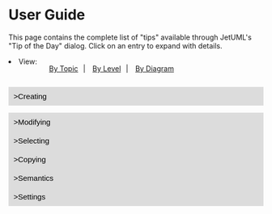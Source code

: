 # User Guide

This page contains the complete list of "tips" available through JetUML's "Tip of the Day" dialog. Click on an entry to expand with details.

<div class="topnav">
  <li class="nav-title">View: </li>
  <ul>
  <li><a href="user-guide-2">By Topic</a></li>
  <li><a href="user-guide-levels">By Level</a></li>
  <li><a href="user-guide-diagrams">By Diagram</a></li>
  </ul>
</div> 

<div id="body">

<button class="accordion">Creating</button>
<div class="content">
<button class="accordion">Creating Nodes</button>
<div class="content">
<p>Selecting a node type in the toolbar enables the corresponding Node Creation tool. With a Node Creation tool enabled, click on an empty space in the diagram to create a new node of that type. Rolling over the tool in the toolbar shows a tooltip with the name of the node type.</p>
<img src="../tipdata/tip_images/tip2.png">
</div>
<button class="accordion">Creating Edges</button>
<div class="content">
<p>To create an edge between two nodes, select an Edge Creation tool in the toolbar, click in the start edge, then start dragging with the mouse. This will enable a rubber band view of the start and end nodes for the edge. Release the mouse on the destination edge to complete the operation. Edges are laid out automatically: to control their path it is necessary to move their start and end nodes. The edge creation operation will not have any effect if the edge type is not a valid way to connect the selected nodes.</p>
<img src="../tipdata/tip_images/tip3.png">
</div>
<button class="accordion">Adding Self-Edges</button>
<div class="content">
<p>Certain types of edges can be added from an element to itself. To create a self-edge, select a valid edge type and drag the rubber band within a compatible node.</p>
<img src="../tipdata/tip_images/tip10.png">
</div>
<button class="accordion">Creating Note Elements</button>
<div class="content">
<p>Use Note elements to annotate the diagram with complementary information.</p>
<img src="../tipdata/tip_images/tip13.png">
</div>
<button class="accordion">Linking Note Elements</button>
<div class="content">
<p>Use the note edge to link notes to various parts of the diagram. Dragging a note edge from a target node to the note node will link the note node with the target node. Dragging a note edge from the note node will anchor the edge to a fixed point on the diagram.</p>
<img src="../tipdata/tip_images/tip14.png">
</div>
<button class="accordion">Creating Call Edges</button>
<div class="content">
<p>To create the initial call edge in a sequence diagram, select the Call Edge Creation tool and drag the rubber band from the life-line of the caller to the life-line of the callee.</p>
<img src="../tipdata/tip_images/tip23a.png">
<p>This will create the activation box for both the caller and the callee. To create additional call edges, drag from an activation box to a life-line.</p>
<img src="../tipdata/tip_images/tip23b.png">
</div>
<button class="accordion">Adding Self-Calls in Sequence Diagrams</button>
<div class="content">
<p>JetUML supports self-calls in sequence diagrams. To create a self-call, select the Call Edge Creation tool and drag the rubber band within an activation box.</p>
<img src="../tipdata/tip_images/tip27.png">
</div>
<button class="accordion">Adding Constructor Calls in Sequence Diagrams</button>
<div class="content">
<p>With JetUML you can represent constructor calls in sequence diagrams. To add a constructor call, select the Call Edge Creation tool and drag the rubber band from a source life-line or activation box to the implicit parameter node.</p>
<img src="../tipdata/tip_images/tip28a.png">
<p>The call will be shown with the label «create» and the implicit parameter will be positioned vertically aligned with the call. An activation box will be attached to the implicit parameter: use it to model calls that originate from the constructor.</p>
<img src="../tipdata/tip_images/tip28b.png">
</div>
<button class="accordion">Adding Child Nodes to Packages</button>
<div class="content">
<p>Package nodes can contain child nodes. To add a child node to a package, select the desired Node Creation tool and click within a package to add this node directly as a child node. To add an existing node to a package, position the node on top of the package and hit the Shift key. To detach a node from a package, also hit the Shift key.</p>
<img src="../tipdata/tip_images/tip30.png">
</div>
<button class="accordion">Inserting Stereotype Delimiters</button>
<div class="content">
<p>In the Properties editor for any diagram element, use the shortcut key combination Ctrl-Q to insert the characters « », which are the delimiters for UML stereotypes. The cursor will be positioned between the delimiters, so you can just continue typing the name of your stereotype.</p>
<img src="../tipdata/tip_images/tip36.png">
</div>
</div>
<button class="accordion">Modifying</button>
<div class="content">
<button class="accordion">Editing Element Properties</button>
<div class="content">
<p>You can edit an element's properties by double-clicking it or by using the shortcut Ctrl-Enter on a selected element.</p>
<img src="../tipdata/tip_images/tip6.png">
</div>
<button class="accordion">Changing the Type of an Edge</button>
<div class="content">
<p>Certain types of edges can be changed through the edge's properties. Access the edge properties by double-clicking an edge or selecting it and typing Ctrl-Enter.</p>
<img src="../tipdata/tip_images/tip11.png">
</div>
<button class="accordion">Edge Labels</button>
<div class="content">
<p>Certain types of edges can have associated labels. Edit the edge properties by double-clicking the edge or using the Ctrl-Enter shortcut.</p>
<img src="../tipdata/tip_images/tip16.png">
</div>
<button class="accordion">Adding Fields to Objects</button>
<div class="content">
<p>To add a field to an object, select the Field Creation tool from the toolbar and click within the desired object node. Accessing the fields' properties (Ctrl-Enter) allows to change the field's name and value.</p>
<img src="../tipdata/tip_images/tip19.png">
</div>
<button class="accordion">Adding Object References</button>
<div class="content">
<p>To add a reference to an object, select the Reference Creation tool from the toolbar, then drag a rubber band from the Value part of a field to the destination object node.</p>
<img src="../tipdata/tip_images/tip20.png">
</div>
<button class="accordion">Representing Incomplete Call Sequences</button>
<div class="content">
<p>Use the Open Bottom property of the activation box in a sequence diagram to represent an incomplete sequence of calls.</p>
<img src="../tipdata/tip_images/tip32.png">
</div>
</div>
<button class="accordion">Selecting</button>
<div class="content">
<button class="accordion">Selecting Diagram Elements</button>
<div class="content">
<p>To select diagram elements individually, enable the Selection tool and click on the element to select or deselect. To add or remove individual elements to/from the selection, hold down the Ctrl key while clicking on the element.</p>
<img src="../tipdata/tip_images/tip4.png">
</div>
<button class="accordion">Selecting With the Lasso Tool</button>
<div class="content">
<p>To select all elements in a region of the diagram, enable the Selection Tool, then click and drag from an empty space in the diagram. This will enable the Lasso tool. </p>
<img src="../tipdata/tip_images/tip5.png">
</div>
<button class="accordion">Selecting Everything</button>
<div class="content">
<p>Use the menu command Edit | Select All (Ctrl-A) to select all elements in a diagram, for example to move the entire diagram as one.</p>
<img src="../tipdata/tip_images/tip12.png">
</div>
</div>
<button class="accordion">Copying</button>
<div class="content">
<button class="accordion">Cutting, Copying, and Pasting</button>
<div class="content">
<p>You can cut or copy one or more diagram elements and paste them either within the same diagram or into a different diagram. It is only possible to paste a selection to another diagram if all the elements in the selection are compatible with the destination diagram type. It is also not possible to paste elements into a sequence diagram as this would result in an invalid control-flow sequence.</p>
<img src="../tipdata/tip_images/tip17.png">
</div>
<button class="accordion">Copying the Diagram to the Clipboard</button>
<div class="content">
<p>Use the Copy to Clipboard feature to copy a snapshot of the entire diagram to the system clipboard. The diagram can then be pasted easily into other applications. The feature is accessed using the File menu, the toolbar, or using the shortcut Ctrl-B.</p>
<img src="../tipdata/tip_images/tip22.png">
</div>
<button class="accordion">Duplicating a Diagram</button>
<div class="content">
<p>Use the menu command File | Duplicate (Ctrl-D) to quickly make a duplicate of the current diagram. The duplicate diagram will be open in a new tab. This feature is especially useful when exploring different variants of a design.</p>
<img src="../tipdata/tip_images/tip25.png">
</div>
<button class="accordion">Exporting the Diagram</button>
<div class="content">
<p>Use the menu command File | Export Image to save the current diagram as an image file. The image type is determined by the file extension selected from the Save as Type field.</p>
<img src="../tipdata/tip_images/tip34.png">
</div>
</div>
<button class="accordion">Semantics</button>
<div class="content">
<button class="accordion">Edge Validation</button>
<div class="content">
<p>When attempting to create a new edge, the operation will only succeed if the edge is a valid connection between two elements according to the syntax of the diagram. Invalid attempts to create edges get reported as notifications.</p>
<img src="../tipdata/tip_images/tip3.png">
</div>
<button class="accordion">Transitions in State Diagrams</button>
<div class="content">
<p>State diagrams support up to two transitions between nodes in either direction, as well as two self-transitions.</p>
<img src="../tipdata/tip_images/tip21.png">
</div>
<button class="accordion">Sequence Diagram Validation</button>
<div class="content">
<p>JetUML verifies that call and return edges added to a sequence diagram result in a valid control sequence. Trying to add edges at arbitrary points that would result in a jump in the control flow will fail silently.</p>
<img src="../tipdata/tip_images/tip26.png">
</div>
</div>
<button class="accordion">Settings</button>
<div class="content">
<button class="accordion">Tool Hints</button>
<div class="content">
<p>It is possible to view the name of each tool in the toolbar in full next to its icon. To toggle this feature, use the menu command View | Show Tool Hint.</p>
<img src="../tipdata/tip_images/tip8.png">
</div>
<button class="accordion">Popup Toolbar</button>
<div class="content">
<p>The toolbar is also available as a popup menu. Right-click anywhere to show it.</p>
<img src="../tipdata/tip_images/tip9.png">
</div>
<button class="accordion">Tool Shortcuts</button>
<div class="content">
<p>The tools in the toolbar can be selected by pressing the "1" key for the first tool,"2" for the second, etc. The sequence 1-9,0,A,B... provides direct access to all the tools in the toolbar, from top to bottom.</p>
<img src="../tipdata/tip_images/tip15.png">
</div>
<button class="accordion">Verbose Tooltips</button>
<div class="content">
<p>Use the menu command View | Verbose Tooltips to toggle verbose tooltips in the toolbar. Verbose tooltips provide an extended description of the meaning of UML elements available in the toolbar.</p>
<img src="../tipdata/tip_images/tip18.png">
</div>
<button class="accordion">Automatically Editing Newly Created Nodes</button>
<div class="content">
<p>To speed up diagramming, use the Auto Edit Node feature to automatically open the properties page whenever a new node is created. This feature is only available for nodes.</p>
<img src="../tipdata/tip_images/tip24.png">
</div>
<button class="accordion">Setting the Size of Diagrams</button>
<div class="content">
<p>In JetUML diagrams have a fixed size. To change this size, use the menu command View | Set Diagram Size. The size will be used when creating new diagrams or opening diagram files. When opening a diagram, the size is automatically increased to fit the diagram if necessary. Larger diagrams decrease the tool's performance. The default values are in relation to the display size.</p>
<img src="../tipdata/tip_images/tip29.png">
</div>
<button class="accordion">Showing or Hiding the Grid</button>
<div class="content">
<p>It is possible to control whether the grid is visible or not in a diagram. Use the menu command View | Show Grid to toggle this option. Diagram elements automatically snap to the grid whether it is visible or not.</p>
<img src="../tipdata/tip_images/tip31.png">
</div>
<button class="accordion">Zooming the Diagram</button>
<div class="content">
<p>It is possible to zoom the diagram in and out up to a maximum of two levels in both directions. The commands are available through the View menu and through the shortcuts Ctrl-= (Zoom In), Ctrl-- (Zoom Out), and Ctrl-0 (Reset Zoom).</p>
<img src="../tipdata/tip_images/tip33.png">
</div>
<button class="accordion">Changing the Font</button>
<div class="content">
<p>Use the menu command View | Change Font to change the font and size of the font used in the diagram. This setting only affects how the diagram looks.</p>
<img src="../tipdata/tip_images/tip35.png">
</div>
<button class="accordion">Notifications</button>
<div class="content">
<p>Errors and confirmations get reported as temporary notifications in the bottom left of the application window. It is possible to adjust the duration of the notifications. A duration of zero disables all notifications.</p>
<img src="../tipdata/tip_images/tip37.png">
</div>
<button class="accordion">Dark Mode</button>
<div class="content">
<p>You can turn dark mode on or off by navigating to the menu command View | Dark Mode.</p>
<img src="../tipdata/tip_images/tip38.png">
</div>
</div>

</div>

<script src="https://ajax.googleapis.com/ajax/libs/jquery/3.5.1/jquery.min.js"></script>

<style>
  button.accordion 
  {
    background-color: #DCDCDC;
    color: black;
    cursor: pointer;
    padding: 10px;
    width: 100%;
    border: none;
    text-align: left;
    outline: none;
    font-size: 15px;
  }
button.accordion:hover 
  {
    background-color: #8e8e8e;
  }
button.accordion:before
  {
    content: ">";
  }
button.accordion.active:before {
    content: "x";
}
.content 
  {
    padding: 0px 10px;
    overflow: hidden;
    background-color: #f1f1f1;
    max-height: 0;
    transition: max-height 0.2s ease-out;
  }
  .topnav ul li 
  {
    float: left;
    list-style-type: none;
  }
  .topnav li + li:before
  {
    content: " | ";
    padding: 0 10px;
  }
  .topnav 
  {
      display: flex;
  overflow: hidden;
  }
</style>

<!-- Source: https://www.w3schools.com/ -->
<script>
var coll = document.getElementsByClassName("accordion");
var i;

for (i = 0; i < coll.length; i++) {
  coll[i].addEventListener("click", function() {
    this.classList.toggle("active");
  	var parent = this.parentElement;
    var content = this.nextElementSibling;
    if (content.style.maxHeight){
      content.style.maxHeight = null;
    } else {
      parent.style.maxHeight = parseInt(parent.style.maxHeight) + content.scrollHeight + "px";
      content.style.maxHeight = content.scrollHeight + "px";
    }
  });
}
</script>
